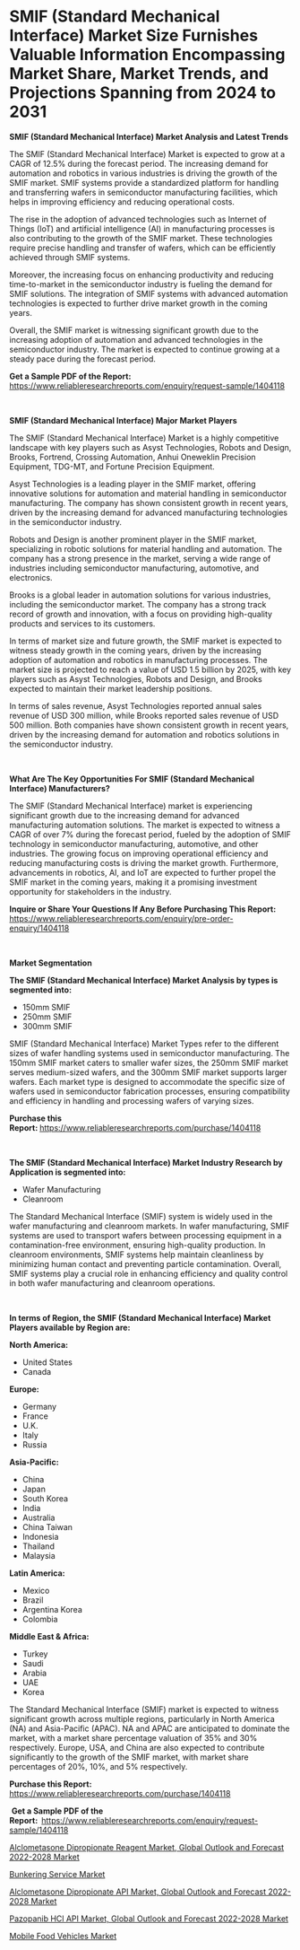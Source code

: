 <p><h1>SMIF (Standard Mechanical Interface) Market Size Furnishes Valuable Information Encompassing Market Share, Market Trends, and Projections Spanning from 2024 to 2031</h1></p><p><strong>SMIF (Standard Mechanical Interface) Market Analysis and Latest Trends</strong></p>
<p><p>The SMIF (Standard Mechanical Interface) Market is expected to grow at a CAGR of 12.5% during the forecast period. The increasing demand for automation and robotics in various industries is driving the growth of the SMIF market. SMIF systems provide a standardized platform for handling and transferring wafers in semiconductor manufacturing facilities, which helps in improving efficiency and reducing operational costs.</p><p>The rise in the adoption of advanced technologies such as Internet of Things (IoT) and artificial intelligence (AI) in manufacturing processes is also contributing to the growth of the SMIF market. These technologies require precise handling and transfer of wafers, which can be efficiently achieved through SMIF systems.</p><p>Moreover, the increasing focus on enhancing productivity and reducing time-to-market in the semiconductor industry is fueling the demand for SMIF solutions. The integration of SMIF systems with advanced automation technologies is expected to further drive market growth in the coming years.</p><p>Overall, the SMIF market is witnessing significant growth due to the increasing adoption of automation and advanced technologies in the semiconductor industry. The market is expected to continue growing at a steady pace during the forecast period.</p></p>
<p><strong>Get a Sample PDF of the Report:&nbsp;</strong> <a href="https://www.reliableresearchreports.com/enquiry/request-sample/1404118">https://www.reliableresearchreports.com/enquiry/request-sample/1404118</a></p>
<p>&nbsp;</p>
<p><strong>SMIF (Standard Mechanical Interface) Major Market Players</strong></p>
<p><p>The SMIF (Standard Mechanical Interface) Market is a highly competitive landscape with key players such as Asyst Technologies, Robots and Design, Brooks, Fortrend, Crossing Automation, Anhui Oneweklin Precision Equipment, TDG-MT, and Fortune Precision Equipment.</p><p>Asyst Technologies is a leading player in the SMIF market, offering innovative solutions for automation and material handling in semiconductor manufacturing. The company has shown consistent growth in recent years, driven by the increasing demand for advanced manufacturing technologies in the semiconductor industry.</p><p>Robots and Design is another prominent player in the SMIF market, specializing in robotic solutions for material handling and automation. The company has a strong presence in the market, serving a wide range of industries including semiconductor manufacturing, automotive, and electronics.</p><p>Brooks is a global leader in automation solutions for various industries, including the semiconductor market. The company has a strong track record of growth and innovation, with a focus on providing high-quality products and services to its customers.</p><p>In terms of market size and future growth, the SMIF market is expected to witness steady growth in the coming years, driven by the increasing adoption of automation and robotics in manufacturing processes. The market size is projected to reach a value of USD 1.5 billion by 2025, with key players such as Asyst Technologies, Robots and Design, and Brooks expected to maintain their market leadership positions.</p><p>In terms of sales revenue, Asyst Technologies reported annual sales revenue of USD 300 million, while Brooks reported sales revenue of USD 500 million. Both companies have shown consistent growth in recent years, driven by the increasing demand for automation and robotics solutions in the semiconductor industry.</p></p>
<p>&nbsp;</p>
<p><strong>What Are The Key Opportunities For SMIF (Standard Mechanical Interface) Manufacturers?</strong></p>
<p><p>The SMIF (Standard Mechanical Interface) market is experiencing significant growth due to the increasing demand for advanced manufacturing automation solutions. The market is expected to witness a CAGR of over 7% during the forecast period, fueled by the adoption of SMIF technology in semiconductor manufacturing, automotive, and other industries. The growing focus on improving operational efficiency and reducing manufacturing costs is driving the market growth. Furthermore, advancements in robotics, AI, and IoT are expected to further propel the SMIF market in the coming years, making it a promising investment opportunity for stakeholders in the industry.</p></p>
<p><strong>Inquire or Share Your Questions If Any Before Purchasing This Report:</strong> <a href="https://www.reliableresearchreports.com/enquiry/pre-order-enquiry/1404118">https://www.reliableresearchreports.com/enquiry/pre-order-enquiry/1404118</a></p>
<p>&nbsp;</p>
<p><strong>Market Segmentation</strong></p>
<p><strong>The SMIF (Standard Mechanical Interface) Market Analysis by types is segmented into:</strong></p>
<p><ul><li>150mm SMIF</li><li>250mm SMIF</li><li>300mm SMIF</li></ul></p>
<p><p>SMIF (Standard Mechanical Interface) Market Types refer to the different sizes of wafer handling systems used in semiconductor manufacturing. The 150mm SMIF market caters to smaller wafer sizes, the 250mm SMIF market serves medium-sized wafers, and the 300mm SMIF market supports larger wafers. Each market type is designed to accommodate the specific size of wafers used in semiconductor fabrication processes, ensuring compatibility and efficiency in handling and processing wafers of varying sizes.</p></p>
<p><strong>Purchase this Report:&nbsp;</strong><a href="https://www.reliableresearchreports.com/purchase/1404118">https://www.reliableresearchreports.com/purchase/1404118</a></p>
<p>&nbsp;</p>
<p><strong>The SMIF (Standard Mechanical Interface) Market Industry Research by Application is segmented into:</strong></p>
<p><ul><li>Wafer Manufacturing</li><li>Cleanroom</li></ul></p>
<p><p>The Standard Mechanical Interface (SMIF) system is widely used in the wafer manufacturing and cleanroom markets. In wafer manufacturing, SMIF systems are used to transport wafers between processing equipment in a contamination-free environment, ensuring high-quality production. In cleanroom environments, SMIF systems help maintain cleanliness by minimizing human contact and preventing particle contamination. Overall, SMIF systems play a crucial role in enhancing efficiency and quality control in both wafer manufacturing and cleanroom operations.</p></p>
<p>&nbsp;</p>
<p><strong>In terms of Region, the SMIF (Standard Mechanical Interface) Market Players available by Region are:</strong></p>
<p>
    <p> <strong> North America: </strong>
        <ul>
            <li>United States</li>
            <li>Canada</li>
        </ul>
        </p> 
    <p> <strong> Europe: </strong>
        <ul>
            <li>Germany</li>
            <li>France</li>
            <li>U.K.</li>
            <li>Italy</li>
            <li>Russia</li>
        </ul>
        </p> 
    <p> <strong> Asia-Pacific: </strong>
        <ul>
            <li>China</li>
            <li>Japan</li>
            <li>South Korea</li>
            <li>India</li>
            <li>Australia</li>
            <li>China Taiwan</li>
            <li>Indonesia</li>
            <li>Thailand</li>
            <li>Malaysia</li>
        </ul>
        </p> 
    <p> <strong> Latin America: </strong>
        <ul>
            <li>Mexico</li>
            <li>Brazil</li>
            <li>Argentina Korea</li>
            <li>Colombia</li>
        </ul>
        </p> 
    <p> <strong> Middle East & Africa: </strong>
        <ul>
            <li>Turkey</li>
            <li>Saudi</li>
            <li>Arabia</li>
            <li>UAE</li>
            <li>Korea</li>
        </ul>
    </p>
    </p>
<p><p>The Standard Mechanical Interface (SMIF) market is expected to witness significant growth across multiple regions, particularly in North America (NA) and Asia-Pacific (APAC). NA and APAC are anticipated to dominate the market, with a market share percentage valuation of 35% and 30% respectively. Europe, USA, and China are also expected to contribute significantly to the growth of the SMIF market, with market share percentages of 20%, 10%, and 5% respectively.</p></p>
<p><strong>Purchase this Report: </strong><a href="https://www.reliableresearchreports.com/purchase/1404118">https://www.reliableresearchreports.com/purchase/1404118</a></p>
<p>&nbsp;<strong>Get a Sample PDF of the Report:&nbsp;&nbsp;</strong><a href="https://www.reliableresearchreports.com/enquiry/request-sample/1404118">https://www.reliableresearchreports.com/enquiry/request-sample/1404118</a></p>
<p><strong></strong></p>
<p><p><a href="https://funky-papaya-cf4.notion.site/Alclometasone-Dipropionate-Reagent-Market-Global-Outlook-and-Forecast-2022-2028-Market-Analysis-Exa-f38d5e9c3ea74455acd8f14145fdcd6d">Alclometasone Dipropionate Reagent Market, Global Outlook and Forecast 2022-2028 Market</a></p><p><a href="https://view.publitas.com/reportprime-1/bunkering-service-market-size-market-trends-and-growth-outlook-forecasted-for-period-from-2024-to-2031/">Bunkering Service Market</a></p><p><a href="https://summer-dogwood-3e9.notion.site/Alclometasone-Dipropionate-API-Market-Global-Outlook-and-Forecast-2022-2028-Market-Research-Report--960aa20a0580402991d4cff698016b78">Alclometasone Dipropionate API Market, Global Outlook and Forecast 2022-2028 Market</a></p><p><a href="https://picayune-night-cbd.notion.site/Pazopanib-HCl-API-Market-Global-Outlook-and-Forecast-2022-2028-Market-Size-Share-Trends-Analysis-d17dc5ef4a5b4cc4b19cd17b9475ac12">Pazopanib HCl API Market, Global Outlook and Forecast 2022-2028 Market</a></p><p><a href="https://view.publitas.com/reportprime-1/mobile-food-vehicles-market-offer-valuable-insights-into-market-size-market-share-market-trends-and-projections-spanning-from-2024-to-2031/">Mobile Food Vehicles Market</a></p></p>